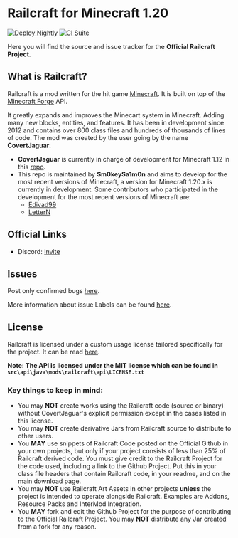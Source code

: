 # Railcraft for Minecraft 1.20

[![Deploy Nightly](https://github.com/Sm0keySa1m0n/Railcraft/actions/workflows/nightly.yml/badge.svg)](https://github.com/Sm0keySa1m0n/Railcraft/releases/tag/nightly)
[![CI Suite](https://github.com/Sm0keySa1m0n/Railcraft/actions/workflows/master.yml/badge.svg)](https://github.com/Sm0keySa1m0n/Railcraft/actions/workflows/master.yml)

Here you will find the source and issue tracker for the **Official Railcraft Project**.

## What is Railcraft?
Railcraft is a mod written for the hit game [Minecraft](https://minecraft.net/). It is built on top of the [Minecraft Forge](https://github.com/MinecraftForge) API.

It greatly expands and improves the Minecart system in Minecraft. Adding many new blocks, entities, and features. It has been in development since 2012 and contains over 800 class files and hundreds of thousands of lines of code.
The mod was created by the user going by the name **CovertJaguar**.
- **CovertJaguar** is currently in charge of development for Minecraft 1.12 in this [repo](https://github.com/Railcraft/Railcraft).
- This repo is maintained by **Sm0keySa1m0n** and aims to develop for the most recent versions of Minecraft, a version for Minecraft 1.20.x is currently in development.
Some contributors who participated in the development for the most recent versions of Minecraft are:
  - [Edivad99](https://github.com/Edivad99)
  - [LetterN](https://github.com/LetterN)

## Official Links
[comment]: <> (* The Blog, Forums, and main download page: <https://www.railcraft.info>)
[comment]: <> (* The Wiki: <https://railcraft.info/wiki>)
* Discord: [Invite](https://discord.gg/VyaUt2r)

## Issues
Post only confirmed bugs [here](https://github.com/Sm0keySa1m0n/Railcraft/issues).

More information about issue Labels can be found [here](https://github.com/CovertJaguar/Railcraft/wiki/Issue-Labels).

## License
Railcraft is licensed under a custom usage license tailored specifically for the project. It can be read [here](https://github.com/Sm0keySa1m0n/Railcraft/blob/1.20.x/LICENSE.md).

**Note: The API is licensed under the MIT license which can be found in `src\api\java\mods\railcraft\api\LICENSE.txt`**

### Key things to keep in mind:
- You may **NOT** create works using the Railcraft code (source or binary) without CovertJaguar's explicit permission except in the cases listed in this license.
- You may **NOT** create derivative Jars from Railcraft source to distribute to other users.
- You **MAY** use snippets of Railcraft Code posted on the Official Github in your own projects, but only if your project consists of less than 25% of Railcraft derived code. You must give credit to the Railcraft Project for the code used, including a link to the Github Project. Put this in your class file headers that contain Railcraft code, in your readme, and on the main download page.
- You may **NOT** use Railcraft Art Assets in other projects **unless** the project is intended to operate alongside Railcraft. Examples are Addons, Resource Packs and InterMod Integration.
- You **MAY** fork and edit the Github Project for the purpose of contributing to the Official Railcraft Project. You may **NOT** distribute any Jar created from a fork for any reason.
